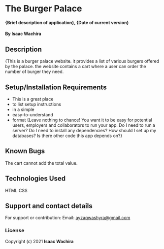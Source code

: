 # The Burger Palace
#### {Brief description of application}, {Date of current version}
#### By Isaac Wachira
## Description
{This is a burger palace website. it provides a list of various burgers offered by the palace. the website contains a cart where a user can order the number of burger they need.
## Setup/Installation Requirements
* This is a great place
* to list setup instructions
* in a simple
* easy-to-understand
* format
{Leave nothing to chance! You want it to be easy for potential users, employers and collaborators to run your app. Do I need to run a server? Do I need to install any dependencies? How should I set up my databases? Is there other code this app depends on?}
## Known Bugs
The cart cannot add the total value.
## Technologies Used
HTML
CSS
## Support and contact details
For support or contribution:
Email: ayzaqwashyra@gmail.com
### License
Copyright (c) 2021 **Isaac Wachira**